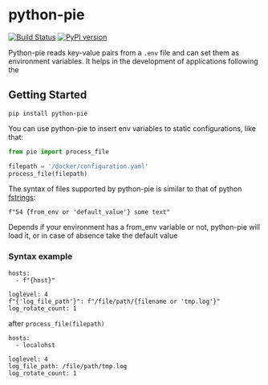 # python-pie

[![Build Status](https://github.com/igorMIA/python-pie/actions/workflows/tests.yaml/badge.svg)](https://github.com/igorMIA/python-pie/actions/workflows/tests.yaml)
[![PyPI version](https://badge.fury.io/py/python-pie.svg)](https://badge.fury.io/py/python-pie)

Python-pie reads key-value pairs from a `.env` file and can set them as environment
variables. It helps in the development of applications following the

## Getting Started

```shell
pip install python-pie
```

You can use python-pie to insert env variables to static configurations,
like that:

```python
from pie import process_file

filepath = '/docker/configuration.yaml'
process_file(filepath)
```

The syntax of files supported by python-pie is similar
to that of python [fstrings](https://www.python.org/dev/peps/pep-0498/):

`f"54 {from_env or 'default_value'} some text"`

Depends if your environment has a from_env variable or not, python-pie will load it,
or in case of absence take the default value


### Syntax example

```
hosts:
  - f"{host}"

loglevel: 4
f"{'log_file_path'}": f"/file/path/{filename or 'tmp.log'}"
log_rotate_count: 1
```

after `process_file(filepath)`

```
hosts:
  - localohst

loglevel: 4
log_file_path: /file/path/tmp.log
log_rotate_count: 1
```
